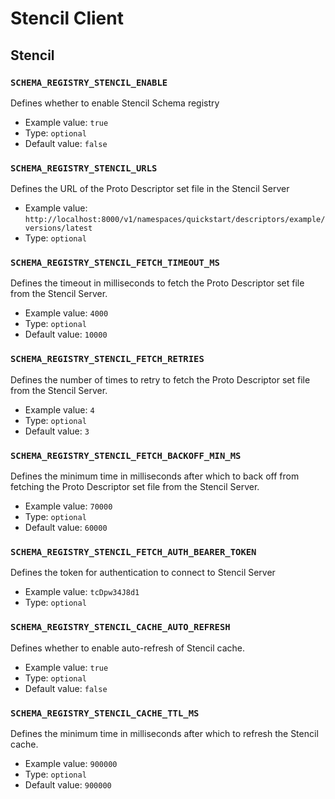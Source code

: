 # Stencil Client

## Stencil

### `SCHEMA_REGISTRY_STENCIL_ENABLE`

Defines whether to enable Stencil Schema registry

* Example value: `true`
* Type: `optional`
* Default value: `false`

### `SCHEMA_REGISTRY_STENCIL_URLS`

Defines the URL of the Proto Descriptor set file in the Stencil Server

* Example value: `http://localhost:8000/v1/namespaces/quickstart/descriptors/example/versions/latest`
* Type: `optional`

### `SCHEMA_REGISTRY_STENCIL_FETCH_TIMEOUT_MS`

Defines the timeout in milliseconds to fetch the Proto Descriptor set file from the Stencil Server. 

* Example value: `4000`
* Type: `optional`
* Default value: `10000`

### `SCHEMA_REGISTRY_STENCIL_FETCH_RETRIES`

Defines the number of times to retry to fetch the Proto Descriptor set file from the Stencil Server. 

* Example value: `4`
* Type: `optional`
* Default value: `3`

### `SCHEMA_REGISTRY_STENCIL_FETCH_BACKOFF_MIN_MS`

Defines the minimum time in milliseconds after which to back off from fetching the Proto Descriptor set file from the Stencil Server. 

* Example value: `70000`
* Type: `optional`
* Default value: `60000`

### `SCHEMA_REGISTRY_STENCIL_FETCH_AUTH_BEARER_TOKEN`

Defines the token for authentication to connect to Stencil Server

* Example value: `tcDpw34J8d1`
* Type: `optional`

### `SCHEMA_REGISTRY_STENCIL_CACHE_AUTO_REFRESH`

Defines whether to enable auto-refresh of Stencil cache.

* Example value: `true`
* Type: `optional`
* Default value: `false`

### `SCHEMA_REGISTRY_STENCIL_CACHE_TTL_MS`

Defines the minimum time in milliseconds after which to refresh the Stencil cache.

* Example value: `900000`
* Type: `optional`
* Default value: `900000`

